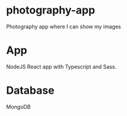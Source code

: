 # photography-app
Photography app where I can show my images

# App
NodeJS React app with Typescript and Sass.

# Database
MongoDB

